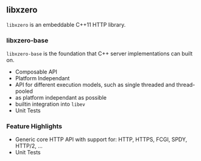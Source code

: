 ## libxzero

`libxzero` is an embeddable C++11 HTTP library.

### libxzero-base

`libxzero-base` is the foundation that C++ server implementations can built on.

* Composable API
* Platform Independant
* API for different execution models, such as single threaded and thread-pooled
* as platform independant as possible
* builtin integration into `libev`
* Unit Tests

### Feature Highlights

* Generic core HTTP API with support for: HTTP, HTTPS, FCGI, SPDY, HTTP/2, ...
* Unit Tests

